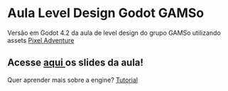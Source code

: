 # Aula Level Design Godot GAMSo
 
 Versão em Godot 4.2 da aula de level design do grupo GAMSo utilizando assets [Pixel Adventure](https://pixelfrog-assets.itch.io/pixel-adventure-1)
 

 
## Acesse [aqui ](https://docs.google.com/presentation/d/1IlbqHMXY0F_K_sWgYqWTIT7oEtwL6XuCXQplYQjo7Zs/edit?usp=sharing)os slides da aula!


 
Quer aprender mais sobre a engine? [Tutorial](https://www.youtube.com/watch?v=5V9f3MT86M8)
